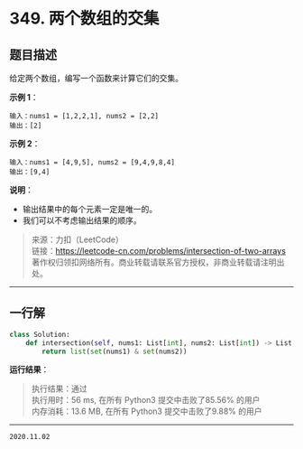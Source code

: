 #  349. 两个数组的交集

## 题目描述

给定两个数组，编写一个函数来计算它们的交集。

**示例 1**：

```text
输入：nums1 = [1,2,2,1], nums2 = [2,2]
输出：[2]
```

**示例 2**：

```text
输入：nums1 = [4,9,5], nums2 = [9,4,9,8,4]
输出：[9,4]
```

**说明**：

- 输出结果中的每个元素一定是唯一的。
- 我们可以不考虑输出结果的顺序。

> 来源：力扣（LeetCode）  
> 链接：<https://leetcode-cn.com/problems/intersection-of-two-arrays>  
> 著作权归领扣网络所有。商业转载请联系官方授权，非商业转载请注明出处。

---

## 一行解

```python
class Solution:
    def intersection(self, nums1: List[int], nums2: List[int]) -> List[int]:
        return list(set(nums1) & set(nums2))
```

**运行结果**：

> 执行结果：通过  
> 执行用时：56 ms, 在所有 Python3 提交中击败了85.56% 的用户  
> 内存消耗：13.6 MB, 在所有 Python3 提交中击败了9.88% 的用户

---

`2020.11.02`
